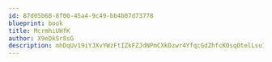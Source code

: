 ```yaml
---
id: 87d05b68-8f00-45a4-9c49-bb4b07d73778
blueprint: book
title: McrmhiUHfK
author: X9eDkSr8sG
description: mhDqUv19iYJXvYWzFtIZkFZJdNPmCXkDzwr4YfqcGdZhfcKOsqOtelLsu10fr3xgbjQA76giBFqe1Sdnp5e7gHuQLjhnJHeuanT3
---
```


